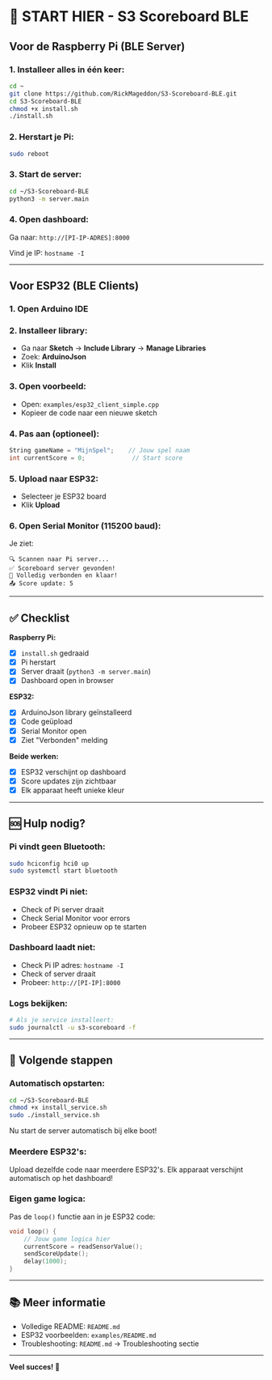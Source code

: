 # 🚀 START HIER - S3 Scoreboard BLE

## Voor de Raspberry Pi (BLE Server)

### 1. Installeer alles in één keer:
```bash
cd ~
git clone https://github.com/RickMageddon/S3-Scoreboard-BLE.git
cd S3-Scoreboard-BLE
chmod +x install.sh
./install.sh
```

### 2. Herstart je Pi:
```bash
sudo reboot
```

### 3. Start de server:
```bash
cd ~/S3-Scoreboard-BLE
python3 -m server.main
```

### 4. Open dashboard:
Ga naar: `http://[PI-IP-ADRES]:8000`

Vind je IP: `hostname -I`

---

## Voor ESP32 (BLE Clients)

### 1. Open Arduino IDE

### 2. Installeer library:
- Ga naar **Sketch** → **Include Library** → **Manage Libraries**
- Zoek: **ArduinoJson**
- Klik **Install**

### 3. Open voorbeeld:
- Open: `examples/esp32_client_simple.cpp`
- Kopieer de code naar een nieuwe sketch

### 4. Pas aan (optioneel):
```cpp
String gameName = "MijnSpel";    // Jouw spel naam
int currentScore = 0;             // Start score
```

### 5. Upload naar ESP32:
- Selecteer je ESP32 board
- Klik **Upload**

### 6. Open Serial Monitor (115200 baud):
Je ziet:
```
🔍 Scannen naar Pi server...
✅ Scoreboard server gevonden!
🎉 Volledig verbonden en klaar!
📤 Score update: 5
```

---

## ✅ Checklist

**Raspberry Pi:**
- [x] `install.sh` gedraaid
- [x] Pi herstart
- [x] Server draait (`python3 -m server.main`)
- [x] Dashboard open in browser

**ESP32:**
- [x] ArduinoJson library geïnstalleerd
- [x] Code geüpload
- [x] Serial Monitor open
- [x] Ziet "Verbonden" melding

**Beide werken:**
- [x] ESP32 verschijnt op dashboard
- [x] Score updates zijn zichtbaar
- [x] Elk apparaat heeft unieke kleur

---

## 🆘 Hulp nodig?

### Pi vindt geen Bluetooth:
```bash
sudo hciconfig hci0 up
sudo systemctl start bluetooth
```

### ESP32 vindt Pi niet:
- Check of Pi server draait
- Check Serial Monitor voor errors
- Probeer ESP32 opnieuw op te starten

### Dashboard laadt niet:
- Check Pi IP adres: `hostname -I`
- Check of server draait
- Probeer: `http://[PI-IP]:8000`

### Logs bekijken:
```bash
# Als je service installeert:
sudo journalctl -u s3-scoreboard -f
```

---

## 🎯 Volgende stappen

### Automatisch opstarten:
```bash
cd ~/S3-Scoreboard-BLE
chmod +x install_service.sh
sudo ./install_service.sh
```

Nu start de server automatisch bij elke boot!

### Meerdere ESP32's:
Upload dezelfde code naar meerdere ESP32's.
Elk apparaat verschijnt automatisch op het dashboard!

### Eigen game logica:
Pas de `loop()` functie aan in je ESP32 code:
```cpp
void loop() {
    // Jouw game logica hier
    currentScore = readSensorValue();
    sendScoreUpdate();
    delay(1000);
}
```

---

## 📚 Meer informatie

- Volledige README: `README.md`
- ESP32 voorbeelden: `examples/README.md`
- Troubleshooting: `README.md` → Troubleshooting sectie

---

**Veel succes! 🎉**
